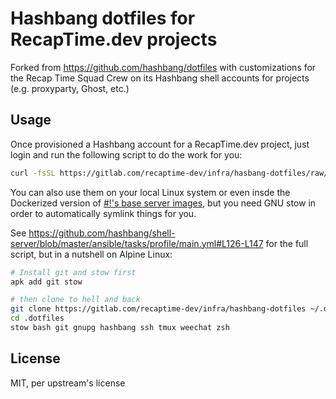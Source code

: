 # Hashbang dotfiles for RecapTime.dev projects

Forked from <https://github.com/hashbang/dotfiles> with customizations for the
Recap Time Squad Crew on its Hashbang shell accounts for projects (e.g. proxyparty,
Ghost, etc.)

## Usage

Once provisioned a Hashbang account for a RecapTime.dev project, just login and run the following
script to do the work for you:

```bash
curl -fsSL https://gitlab.com/recaptime-dev/infra/hasbang-dotfiles/raw/master/utils/.local/bin/rtdev-update-remotes | bash -
```

You can also use them on your local Linux system or even insde the Dockerized version
of [#!'s base server images](https://github.com/hashbang/shell-server), but you need
GNU stow in order to automatically symlink things for you.

See <https://github.com/hashbang/shell-server/blob/master/ansible/tasks/profile/main.yml#L126-L147>
for the full script, but in a nutshell on Alpine Linux:

```bash
# Install git and stow first
apk add git stow

# then clone to hell and back
git clone https://gitlab.com/recaptime-dev/infra/hashbang-dotfiles ~/.dotfiles
cd .dotfiles
stow bash git gnupg hashbang ssh tmux weechat zsh
```

## License

MIT, per upstream's license
